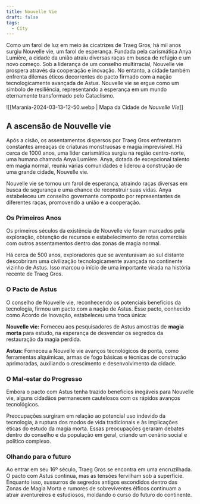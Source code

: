 ```yaml
---
title: Nouvelle Vie
draft: false
tags:
  - City
---
```

 Como um farol de luz em meio às cicatrizes de Traeg Gros, há mil anos surgiu Nouvelle vie, um farol de esperança. Fundada pela carismática Anya Lumière, a cidade da união atraiu diversas raças em busca de refúgio e um novo começo. Sob a liderança de um conselho multirracial, Nouvelle vie prospera através da cooperação e inovação. No entanto, a cidade também enfrenta dilemas éticos decorrentes do pacto firmado com a nação tecnologicamente avançada de Astus. Nouvelle vie se ergue como um símbolo de resiliência, representando a esperança em um mundo eternamente transformado pelo Cataclismo.

![[Marania-2024-03-13-12-50.webp | Mapa da Cidade de *Nouvelle Vie*]]

## A ascensão de Nouvelle vie
Após a cisão, os assentamentos dispersos por Traeg Gros enfrentaram constantes ameaças de criaturas monstruosas e magia imprevisível. Há cerca de 1000 anos, uma líder carismática surgiu na região centro-norte, uma humana chamada Anya Lumière. Anya, dotada de excepcional talento em magia normal, reuniu várias comunidades e liderou a construção de uma grande cidade, Nouvelle vie.

Nouvelle vie se tornou um farol de esperança, atraindo raças diversas em busca de segurança e uma chance de reconstruir suas vidas. Anya estabeleceu um conselho governante composto por representantes de diferentes raças, promovendo a união e a cooperação.

### Os Primeiros Anos
Os primeiros séculos da existência de Nouvelle vie foram marcados pela exploração, obtenção de recursos e estabelecimento de rotas comerciais com outros assentamentos dentro das zonas de magia normal.

Há cerca de 500 anos, exploradores que se aventuravam ao sul distante descobriram uma civilização tecnologicamente avançada no continente vizinho de Astus. Isso marcou o início de uma importante virada na história recente de Traeg Gros.

### O Pacto de Astus
O conselho de Nouvelle vie, reconhecendo os potenciais benefícios da tecnologia, firmou um pacto com a nação de Astus. Esse pacto, conhecido como Acordo de Inovação, estabeleceu uma troca única:

**Nouvelle vie:** Forneceu aos pesquisadores de Astus amostras de **magia morta** para estudo, na esperança de desvendar os segredos da restauração da magia perdida.

**Astus:** Forneceu a Nouvelle vie avanços tecnológicos de ponta, como ferramentas alquímicas, armas de fogo básicas e técnicas de construção aprimoradas, auxiliando o crescimento e desenvolvimento da cidade.

### O Mal-estar do Progresso
Embora o pacto com Astus tenha trazido benefícios inegáveis para Nouvelle vie, alguns cidadãos permanecem cautelosos com os rápidos avanços tecnológicos.

Preocupações surgiram em relação ao potencial uso indevido da tecnologia, à ruptura dos modos de vida tradicionais e às implicações éticas do estudo da magia morta. Essas preocupações geraram debates dentro do conselho e da população em geral, criando um cenário social e político complexo.

### Olhando para o futuro
Ao entrar em seu 16º século, Traeg Gros se encontra em uma encruzilhada. O pacto com Astus continua, mas as tensões fervilham sob a superfície. Enquanto isso, sussurros de segredos antigos escondidos dentro das Zonas de Magia Morta e rumores de sobreviventes élficos continuam a atrair aventureiros e estudiosos, moldando o curso do futuro do continente.